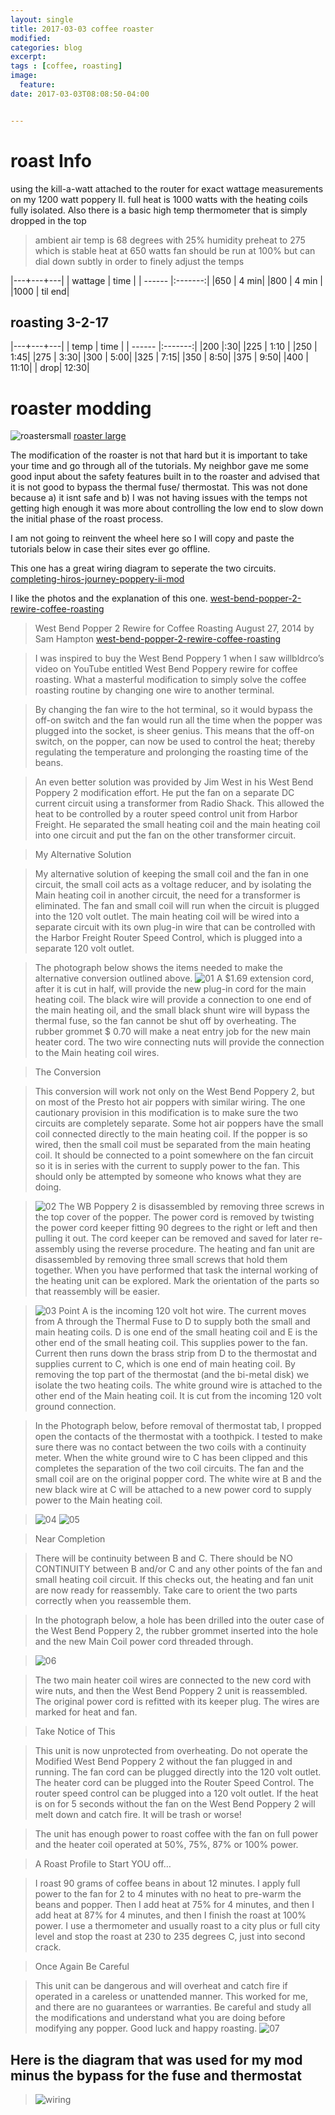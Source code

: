 ```yaml
---
layout: single
title: 2017-03-03 coffee roaster
modified:
categories: blog
excerpt:
tags : [coffee, roasting]
image:
  feature:
date: 2017-03-03T08:08:50-04:00


---
```

# roast Info
using the kill-a-watt attached to the router for exact wattage measurements on my 1200 watt poppery II.  full heat is 1000 watts with the heating coils fully isolated. Also there is a basic high temp thermometer that is simply dropped in the top
> ambient air temp is 68 degrees with 25% humidity 
> preheat to 275 which is stable heat at 650 watts 
> fan should be run at 100% but can dial down subtly in order to finely adjust the temps

|---+---+---|
| wattage | time  | 
| ------ |:-------:| 
|650     | 4 min|
|800     | 4 min |
|1000    | til end|

## roasting 3-2-17

|---+---+---|
| temp | time  | 
| ------ |:-------:| 
|200     |:30|
|225     | 1:10 |
|250    | 1:45|
|275    | 3:30|
|300    | 5:00|
|325    | 7:15|
|350    | 8:50|
|375    | 9:50|
|400    | 11:10|
| drop| 12:30|

# roaster modding
![roastersmall](https://ridingintraffic.github.io/assets/images/popperymod/roastersmall.jpg)
[roaster large](https://ridingintraffic.github.io/assets/images/popperymod/roaster2.jpg "roaster large")

The modification of the roaster is not that hard but it is important to take your time and go through all of the tutorials. My neighbor gave me some good input about the safety features built in to the roaster and advised that it is not good to bypass the thermal fuse/ thermostat. This was not done because a) it isnt safe and b) I was not having issues with the temps not getting high enough it was more about controlling the low end to slow down the initial phase of the roast process. 

I am not going to reinvent the wheel here so I will copy and paste the tutorials below in case their sites ever go offline.

This one has a great wiring diagram to seperate the two circuits.
[completing-hiros-journey-poppery-ii-mod](http://popperyii.blogspot.com/2011/01/completing-hiros-journey-poppery-ii-mod.html "completing-hiros-journey-poppery-ii-mod")

I like the photos and the explanation of this one.
[west-bend-popper-2-rewire-coffee-roasting](https://ineedcoffee.com/west-bend-popper-2-rewire-coffee-roasting/ "west-bend-popper-2-rewire-coffee-roasting")


> West Bend Popper 2 Rewire for Coffee Roasting
> August 27, 2014 by Sam Hampton
[west-bend-popper-2-rewire-coffee-roasting](https://ineedcoffee.com/west-bend-popper-2-rewire-coffee-roasting/ "west-bend-popper-2-rewire-coffee-roasting")

> I was inspired to buy the West Bend Poppery 1 when I saw willbldrco’s video on YouTube entitled West Bend Poppery rewire for coffee roasting. What a masterful modification to simply solve the coffee roasting routine by changing one wire to another terminal.

> By changing the fan wire to the hot terminal, so it would bypass the off-on switch and the fan would run all the time when the popper was plugged into the socket, is sheer genius. This means that the off-on switch, on the popper, can now be used to control the heat; thereby regulating the temperature and prolonging the roasting time of the beans.

> An even better solution was provided by Jim West in his West Bend Poppery 2 modification effort. He put the fan on a separate DC current circuit using a transformer from Radio Shack. This allowed the heat to be controlled by a router speed control unit from Harbor Freight. He separated the small heating coil and the main heating coil into one circuit and put the fan on the other transformer circuit.

> My Alternative Solution

> My alternative solution of keeping the small coil and the fan in one circuit, the small coil acts as a voltage reducer, and by isolating the Main heating coil in another circuit, the need for a transformer is eliminated. The fan and small coil will run when the circuit is plugged into the 120 volt outlet. The main heating coil will be wired into a separate circuit with its own plug-in wire that can be controlled with the Harbor Freight Router Speed Control, which is plugged into a separate 120 volt outlet.

> The photograph below shows the items needed to make the alternative conversion outlined above.
>  ![01](https://ridingintraffic.github.io/assets/images/popperymod/01.jpg)
> A $1.69 extension cord, after it is cut in half, will provide the new plug-in cord for the main heating coil. The black wire will provide a connection to one end of the main heating oil, and the small black shunt wire will bypass the thermal fuse, so the fan cannot be shut off by overheating. The rubber grommet $ 0.70 will make a neat entry job for the new main heater cord. The two wire connecting nuts will provide the connection to the Main heating coil wires.

> The Conversion

> This conversion will work not only on the West Bend Poppery 2, but on most of the Presto hot air poppers with similar wiring. The one cautionary provision in this modification is to make sure the two circuits are completely separate. Some hot air poppers have the small coil connected directly to the main heating coil. If the popper is so wired, then the small coil must be separated from the main heating coil. It should be connected to a point somewhere on the fan circuit so it is in series with the current to supply power to the fan. This should only be attempted by someone who knows what they are doing.

>  ![02](https://ridingintraffic.github.io/assets/images/popperymod/02.jpg)
> The WB Poppery 2 is disassembled by removing three screws in the top cover of the popper. The power cord is removed by twisting the power cord keeper fitting 90 degrees to the right or left and then pulling it out. The cord keeper can be removed and saved for later re-assembly using the reverse procedure. The heating and fan unit are disassembled by removing three small screws that hold them together. When you have performed that task the internal working of the heating unit can be explored. Mark the orientation of the parts so that reassembly will be easier.

>  ![03](https://ridingintraffic.github.io/assets/images/popperymod/03.jpg)
> Point A is the incoming 120 volt hot wire. The current moves from A through the Thermal Fuse to D to supply both the small and main heating coils. D is one end of the small heating coil and E is the other end of the small heating coil. This supplies power to the fan. Current then runs down the brass strip from D to the thermostat and supplies current to C, which is one end of main heating coil. By removing the top part of the thermostat (and the bi-metal disk) we isolate the two heating coils. The white ground wire is attached to the other end of the Main heating coil. It is cut from the incoming 120 volt ground connection.

> In the Photograph below, before removal of thermostat tab, I propped open the contacts of the thermostat with a toothpick. I tested to make sure there was no contact between the two coils with a continuity meter. When the white ground wire to C has been clipped and this completes the separation of the two coil circuits. The fan and the small coil are on the original popper cord. The white wire at B and the new black wire at C will be attached to a new power cord to supply power to the Main heating coil.

>  ![04](https://ridingintraffic.github.io/assets/images/popperymod/04.jpg)
>  ![05](https://ridingintraffic.github.io/assets/images/popperymod/05.jpg)

> Near Completion

> There will be continuity between B and C. There should be NO CONTINUITY between B and/or C and any other points of the fan and small heating coil circuit. If this checks out, the heating and fan unit are now ready for reassembly. Take care to orient the two parts correctly when you reassemble them.

> In the photograph below, a hole has been drilled into the outer case of the West Bend Poppery 2, the rubber grommet inserted into the hole and the new Main Coil power cord threaded through.

>  ![06](https://ridingintraffic.github.io/assets/images/popperymod/06.jpg)

> The two main heater coil wires are connected to the new cord with wire nuts, and then the West Bend Poppery 2 unit is reassembled. The original power cord is refitted with its keeper plug. The wires are marked for heat and fan.

> Take Notice of This

> This unit is now unprotected from overheating. Do not operate the Modified West Bend Poppery 2 without the fan plugged in and running. The fan cord can be plugged directly into the 120 volt outlet. The heater cord can be plugged into the Router Speed Control. The router speed control can be plugged into a 120 volt outlet. If the heat is on for 5 seconds without the fan on the West Bend Poppery 2 will melt down and catch fire. It will be trash or worse!

> The unit has enough power to roast coffee with the fan on full power and the heater coil operated at 50%, 75%, 87% or 100% power.

> A Roast Profile to Start YOU off…

> I roast 90 grams of coffee beans in about 12 minutes. I apply full power to the fan for 2 to 4 minutes with no heat to pre-warm the beans and popper. Then I add heat at 75% for 4 minutes, and then I add heat at 87% for 4 minutes, and then I finish the roast at 100% power. I use a thermometer and usually roast to a city plus or full city level and stop the roast at 230 to 235 degrees C, just into second crack.

> Once Again Be Careful

> This unit can be dangerous and will overheat and catch fire if operated in a careless or unattended manner. This worked for me, and there are no guarantees or warranties. Be careful and study all the modifications and understand what you are doing before modifying any popper. Good luck and happy roasting.
>  ![07](https://ridingintraffic.github.io/assets/images/popperymod/07.jpg)

## Here is the diagram that was used for my mod   minus the bypass for the fuse and thermostat
>  ![wiring](https://ridingintraffic.github.io/assets/images/popperymod/wiring.jpg)




